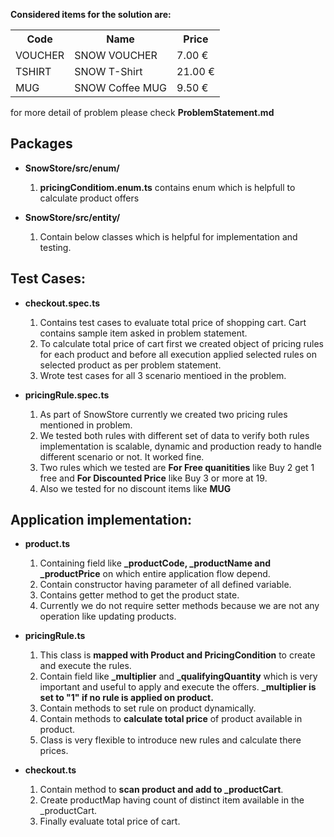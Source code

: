 **Considered items for the solution are:**
<table>
    <tr><th>Code</th><th>Name</th><th>Price</th></tr>
    <tr><td>VOUCHER</td><td>SNOW VOUCHER</td><td>7.00 &euro;</td></tr>
    <tr><td>TSHIRT</td><td> SNOW T-Shirt</td><td>21.00 &euro;</td></tr>
    <tr><td>MUG</td><td>SNOW Coffee MUG</td><td>9.50 &euro;</td></tr>
</table>

for more detail of problem please check **ProblemStatement.md**

## Packages

* **SnowStore/src/enum/**
  1. **pricingConditiom.enum.ts** contains enum which is helpfull to calculate product offers

* **SnowStore/src/entity/**     
  1. Contain below classes which is helpful for implementation and testing.

## Test Cases:
* **checkout.spec.ts**    

  1. Contains test cases to evaluate total price of shopping cart. Cart contains sample item asked in problem statement.
  2. To calculate total price of cart first we created object of pricing rules for each product and before all execution applied selected rules on selected product as per problem statement.
  3. Wrote test cases for all 3 scenario mentioed in the problem.

* **pricingRule.spec.ts**
  1. As part of SnowStore currently we created two pricing rules mentioned in problem.
  2. We tested both rules with different set of data to verify both rules implementation is scalable, dynamic and production ready to handle different scenario or not. It worked fine.
  3. Two rules which we tested are **For Free quanitities** like Buy 2 get 1 free and  **For Discounted Price** like Buy 3 or more at 19.
  4. Also we tested for no discount items like **MUG**


## Application implementation:

* **product.ts**
    1. Containing field like **_productCode, _productName and _productPrice** on which entire application flow depend.
    2. Contain constructor having parameter of all defined variable.
    3. Contains getter method to get the product state.
    4. Currently we do not require setter methods because we are not any operation like updating products.
    
* **pricingRule.ts**
    1. This class is **mapped with Product and PricingCondition** to create and execute the rules.
    2. Contain field like **_multiplier** and **_qualifyingQuantity** which is very important and useful to apply and execute the offers. **_multiplier is set to "1" if no rule is applied on product.**
    3. Contain methods to set rule on product dynamically.
    4. Contain methods to **calculate total price** of product available in product.
    5. Class is very flexible to introduce new rules and calculate there prices.
    
* **checkout.ts**	
    1. Contain method to **scan product and add to _productCart**.
    2. Create productMap having count of distinct item available in the _productCart.
    3. Finally evaluate total price of cart.
    
    

